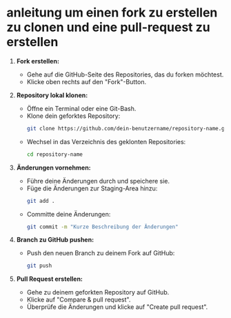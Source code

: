 # anleitung um einen fork zu erstellen zu clonen und eine pull-request zu erstellen

1. **Fork erstellen:**
   - Gehe auf die GitHub-Seite des Repositories, das du forken möchtest.
   - Klicke oben rechts auf den "Fork"-Button.

2. **Repository lokal klonen:**
   - Öffne ein Terminal oder eine Git-Bash.
   - Klone dein geforktes Repository:
     ```bash
     git clone https://github.com/dein-benutzername/repository-name.git
     ```
   - Wechsel in das Verzeichnis des geklonten Repositories:
     ```bash
     cd repository-name
     ```

3. **Änderungen vornehmen:**
   - Führe deine Änderungen durch und speichere sie.
   - Füge die Änderungen zur Staging-Area hinzu:
     ```bash
     git add .
     ```
   - Committe deine Änderungen:
     ```bash
     git commit -m "Kurze Beschreibung der Änderungen"
     ```

4. **Branch zu GitHub pushen:**
   - Push den neuen Branch zu deinem Fork auf GitHub:
     ```bash
     git push
     ```

5. **Pull Request erstellen:**
   - Gehe zu deinem geforkten Repository auf GitHub.
   - Klicke auf "Compare & pull request".
   - Überprüfe die Änderungen und klicke auf "Create pull request".
